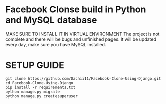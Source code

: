 # Facebook Clonse build in Python and MySQL database
MAKE SURE TO INSTALL IT IN VIRTUAL ENVIRONMENT
The project is not complete and there will be bugs and unfinished pages.
It will be updated every day, make sure you have MySQL installed.

# SETUP GUIDE
    git clone https://github.com/Dachii11/Facebook-Clone-Using-Django.git
    cd Facebook-Clone-Using-Django
    pip install -r requirements.txt
    python manage.py migrate
    python manage.py createsuperuser
